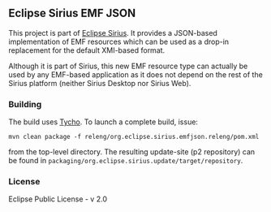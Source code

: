 ## Eclipse Sirius EMF JSON

This project is part of [Eclipse Sirius](http://www.eclipse.org/sirius). It provides a JSON-based implementation of EMF resources which can be used as a drop-in replacement for the default XMI-based format.

Although it is part of Sirius, this new EMF resource type can actually be used by any EMF-based application as it does not depend on the rest of the Sirius platform (neither Sirius Desktop nor Sirius Web).

### Building

The build uses [Tycho](http://www.eclipse.org/tycho/). To launch a complete build, issue:

```
mvn clean package -f releng/org.eclipse.sirius.emfjson.releng/pom.xml
```

from the top-level directory. The resulting update-site (p2 repository) can be found in `packaging/org.eclipse.sirius.update/target/repository`.

### License

Eclipse Public License - v 2.0
